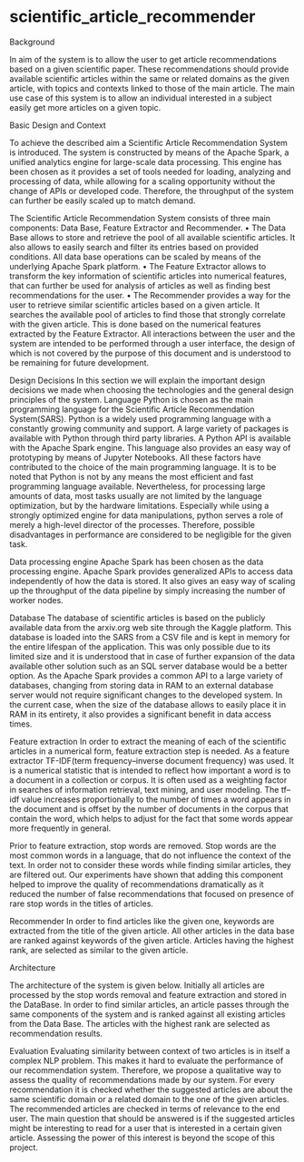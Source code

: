 # scientific_article_recommender
Background	

In aim of the system is to allow the user to get article recommendations based on a given scientific paper. These recommendations should provide available scientific articles within the same or related domains as the given article, with topics and contexts linked to those of the main article. The main use case of this system is to allow an individual interested in a subject easily get more articles on a given topic.

Basic Design and Context

To achieve the described aim a Scientific Article Recommendation System is introduced. 
The system is constructed by means of the Apache Spark, a unified analytics engine for large-scale data processing. This engine has been chosen as it provides a set of tools needed for loading, analyzing and processing of data, while allowing for a scaling opportunity without the change of APIs or developed code.  Therefore, the throughput of the system can further be easily scaled up to match demand.

The Scientific Article Recommendation System consists of three main components: Data Base, Feature Extractor and Recommender.
•	The Data Base allows to store and retrieve the pool of all available scientific articles. It also allows to easily search and filter its entries based on provided conditions. All data base operations can be scaled by means of the underlying Apache Spark platform.
•	The Feature Extractor allows to transform the key information of scientific articles into numerical features, that can further be used for analysis of articles as well as finding best recommendations for the user.
•	The Recommender provides a way for the user to retrieve similar scientific articles based on a given article. It searches the available pool of articles to find those that strongly correlate with the given article. This is done based on the numerical features extracted by the Feature Extractor.
All interactions between the user and the system are intended to be performed through a user interface, the design of which is not covered by the purpose of this document and is understood to be remaining for future development.

Design Decisions
In this section we will explain the important design decisions we made when choosing the technologies and the general design principles of the system.
Language
Python is chosen as the main programming language for the Scientific Article Recommendation System(SARS). Python is a widely used programming language with a constantly growing community and support. A large variety of packages is available with Python through third party libraries. A Python API is available with the Apache Spark engine. This language also provides an easy way of prototyping by means of Jupyter Notebooks. All these factors have contributed to the choice of the main programming language. 
It is to be noted that Python is not by any means the most efficient and fast programming language available. Nevertheless, for processing large amounts of data, most tasks usually are not limited by the language optimization, but by the hardware limitations. Especially while using a strongly optimized engine for data manipulations, python serves a role of merely a high-level director of the processes. Therefore, possible disadvantages in performance are considered to be negligible for the given task.

Data processing engine
Apache Spark has been chosen as the data processing engine. Apache Spark provides generalized APIs to access data independently of how the data is stored. It also gives an easy way of scaling up the throughput of the data pipeline by simply increasing the number of worker nodes. 

Database 
The database of scientific articles is based on the publicly available data from the arxiv.org web site through the Kaggle platform. This database is loaded into the SARS from a CSV file and is kept in memory for the entire lifespan of the application. This was only possible due to its limited size and it is understood that in case of further expansion of the data available other solution such as an SQL server database would be a better option. As the Apache Spark provides a common API to a large variety of databases, changing from storing data in RAM to an external database server would not require significant changes to the developed system. In the current case, when the size of the database allows to easily place it in RAM in its entirety, it also provides a significant benefit in data access times. 

Feature extraction
In order to extract the meaning of each of the scientific articles in a numerical form, feature extraction step is needed. As a feature extractor TF-IDF(term frequency–inverse document frequency) was used. It is a numerical statistic that is intended to reflect how important a word is to a document in a collection or corpus. It is often used as a weighting factor in searches of information retrieval, text mining, and user modeling. The tf–idf value increases proportionally to the number of times a word appears in the document and is offset by the number of documents in the corpus that contain the word, which helps to adjust for the fact that some words appear more frequently in general. 

Prior to feature extraction, stop words are removed. Stop words are the most common words in a language, that do not influence the context of the text. In order not to consider these words while finding similar articles, they are filtered out. Our experiments have shown that adding this component helped to improve the quality of recommendations dramatically as it reduced the number of false recommendations that focused on presence of rare stop words in the titles of articles.

Recommender 
In order to find articles like the given one, keywords are extracted from the title of the given article. All other articles in the data base are ranked against keywords of the given article. Articles having the highest rank, are selected as similar to the given article.  

Architecture

The architecture of the system is given below. Initially all articles are processed by the stop words removal and feature extraction and stored in the DataBase. In order to find similar articles, an article passes through the same components of the system and is ranked against all existing articles from the Data Base. The articles with the highest rank are selected as recommendation results.


Evaluation
Evaluating similarity between context of two articles is in itself a complex NLP problem. This makes it hard to evaluate the performance of our recommendation system. Therefore, we propose a qualitative way to assess the quality of recommendations made by our system. 
For every recommendation it is checked whether the suggested articles are about the same scientific domain or a related domain to the one of the given articles. The recommended articles are checked in terms of relevance to the end user. The main question that should be answered is if the suggested articles might be interesting to read for a user that is interested in a certain given article. Assessing the power of this interest is beyond the scope of this project.

